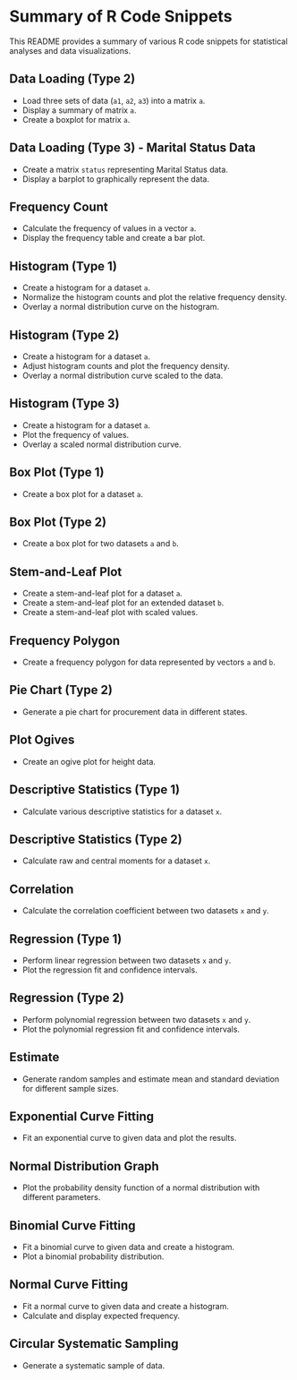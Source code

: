 # Summary of R Code Snippets

This README provides a summary of various R code snippets for statistical analyses and data visualizations.

## Data Loading (Type 2)

- Load three sets of data (`a1`, `a2`, `a3`) into a matrix `a`.
- Display a summary of matrix `a`.
- Create a boxplot for matrix `a`.

## Data Loading (Type 3) - Marital Status Data

- Create a matrix `status` representing Marital Status data.
- Display a barplot to graphically represent the data.

## Frequency Count

- Calculate the frequency of values in a vector `a`.
- Display the frequency table and create a bar plot.

## Histogram (Type 1)

- Create a histogram for a dataset `a`.
- Normalize the histogram counts and plot the relative frequency density.
- Overlay a normal distribution curve on the histogram.

## Histogram (Type 2)

- Create a histogram for a dataset `a`.
- Adjust histogram counts and plot the frequency density.
- Overlay a normal distribution curve scaled to the data.

## Histogram (Type 3)

- Create a histogram for a dataset `a`.
- Plot the frequency of values.
- Overlay a scaled normal distribution curve.

## Box Plot (Type 1)

- Create a box plot for a dataset `a`.

## Box Plot (Type 2)

- Create a box plot for two datasets `a` and `b`.

## Stem-and-Leaf Plot

- Create a stem-and-leaf plot for a dataset `a`.
- Create a stem-and-leaf plot for an extended dataset `b`.
- Create a stem-and-leaf plot with scaled values.

## Frequency Polygon

- Create a frequency polygon for data represented by vectors `a` and `b`.

## Pie Chart (Type 2)

- Generate a pie chart for procurement data in different states.

## Plot Ogives

- Create an ogive plot for height data.

## Descriptive Statistics (Type 1)

- Calculate various descriptive statistics for a dataset `x`.

## Descriptive Statistics (Type 2)

- Calculate raw and central moments for a dataset `x`.

## Correlation

- Calculate the correlation coefficient between two datasets `x` and `y`.

## Regression (Type 1)

- Perform linear regression between two datasets `x` and `y`.
- Plot the regression fit and confidence intervals.

## Regression (Type 2)

- Perform polynomial regression between two datasets `x` and `y`.
- Plot the polynomial regression fit and confidence intervals.

## Estimate

- Generate random samples and estimate mean and standard deviation for different sample sizes.

## Exponential Curve Fitting

- Fit an exponential curve to given data and plot the results.

## Normal Distribution Graph

- Plot the probability density function of a normal distribution with different parameters.

## Binomial Curve Fitting

- Fit a binomial curve to given data and create a histogram.
- Plot a binomial probability distribution.

## Normal Curve Fitting

- Fit a normal curve to given data and create a histogram.
- Calculate and display expected frequency.

## Circular Systematic Sampling

- Generate a systematic sample of data.
